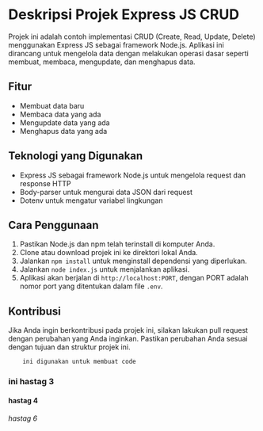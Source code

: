 # Deskripsi Projek Express JS CRUD

Projek ini adalah contoh implementasi CRUD (Create, Read, Update, Delete) menggunakan Express JS sebagai framework Node.js. Aplikasi ini dirancang untuk mengelola data dengan melakukan operasi dasar seperti membuat, membaca, mengupdate, dan menghapus data.

## Fitur

- Membuat data baru
- Membaca data yang ada
- Mengupdate data yang ada
- Menghapus data yang ada

## Teknologi yang Digunakan

- Express JS sebagai framework Node.js untuk mengelola request dan response HTTP
- Body-parser untuk mengurai data JSON dari request
- Dotenv untuk mengatur variabel lingkungan

## Cara Penggunaan

1. Pastikan Node.js dan npm telah terinstall di komputer Anda.
2. Clone atau download projek ini ke direktori lokal Anda.
3. Jalankan `npm install` untuk menginstall dependensi yang diperlukan.
4. Jalankan `node index.js` untuk menjalankan aplikasi.
5. Aplikasi akan berjalan di `http://localhost:PORT`, dengan PORT adalah nomor port yang ditentukan dalam file `.env`.

## Kontribusi

Jika Anda ingin berkontribusi pada projek ini, silakan lakukan pull request dengan perubahan yang Anda inginkan. Pastikan perubahan Anda sesuai dengan tujuan dan struktur projek ini.

```
    ini digunakan untuk membuat code
```

### ini hastag 3

#### hastag 4

###### hastag 6